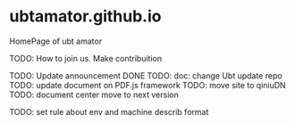 ubtamator.github.io
===================

HomePage of ubt amator

TODO: How to join us.
	  Make contribuition

TODO: Update announcement  DONE
TODO: doc: change Ubt update repo
TODO: update document on PDF.js framework
TODO: move site to qiniuDN
TODO: document center move to next version

TODO: set rule about env and machine describ format